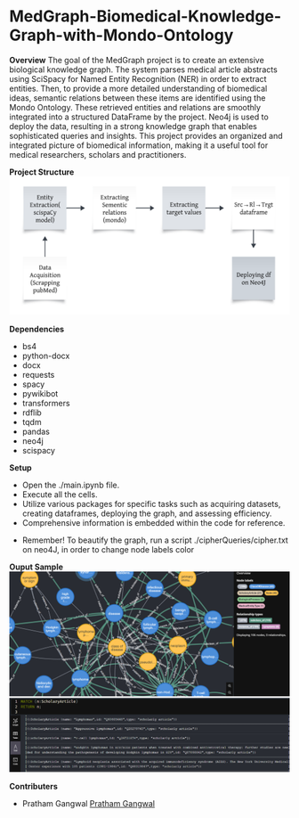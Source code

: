 # MedGraph-Biomedical-Knowledge-Graph-with-Mondo-Ontology

**Overview**
The goal of the MedGraph project is to create an extensive biological knowledge graph. The system parses medical article abstracts using SciSpacy for Named Entity Recognition (NER) in order to extract entities. Then, to provide a more detailed understanding of biomedical ideas, semantic relations between these items are identified using the Mondo Ontology. These retrieved entities and relations are smoothly integrated into a structured DataFrame by the project. Neo4j is used to deploy the data, resulting in a strong knowledge graph that enables sophisticated queries and insights. This project provides an organized and integrated picture of biomedical information, making it a useful tool for medical researchers, scholars and practitioners.

**Project Structure**
![WorkFlow](/images/process_flow.png)

**Dependencies**
* bs4
* python-docx
* docx
* requests
* spacy
* pywikibot
* transformers
* rdflib
* tqdm
* pandas
* neo4j
* scispacy

**Setup**
* Open the ./main.ipynb file.
* Execute all the cells.
* Utilize various packages for specific tasks such as acquiring datasets, creating dataframes, deploying the graph, and assessing efficiency.
* Comprehensive information is embedded within the code for reference.
- Remember! To beautify the graph, run a script ./cipherQueries/cipher.txt on neo4J, in order to change node labels color

**Ouput Sample**
![Graph output](/images/deployed_graph.png)
![Cipher query example](/images/cipher_query_example.png)

**Contributers**
* Pratham Gangwal [Pratham Gangwal](https://github.com/gangwalp)



